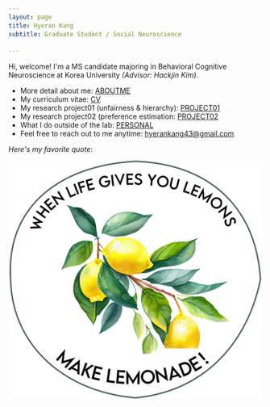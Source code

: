 ```yaml
---
layout: page
title: Hyeran Kang
subtitle: Graduate Student / Social Neuroscience

---
```


Hi, welcome!
I'm a MS candidate majoring in Behavioral Cognitive Neuroscience at Korea University <i>(Advisor: Hackjin Kim)</i>. 
- More detail about me: <a href="/aboutme">ABOUTME</a>
- My curriculum vitae: <a href="files/HyeranKang_CV_230125.pdf">CV</a>
- My research project01 (unfairness & hierarchy): <a href="pages/project01">PROJECT01</a>
- My research project02 (preference estimation: <a href="pages/project02">PROJECT02</a>
- What I do outside of the lab: <a href="pages/personal">PERSONAL</a>
- Feel free to reach out to me anytime: <u>hyerankang43@gmail.com</u>

<i>Here's my favorite quote</i>:
<center><img src="/photo/lemonade.jpg" width="500" align="center"/></center>
